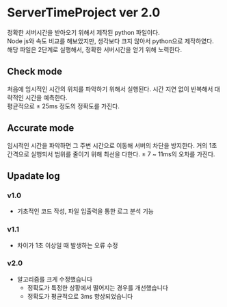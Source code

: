 # ServerTimeProject ver 2.0
정확한 서버시간을 받아오기 위해서 제작된 python 파일이다.  
Node js와 속도 비교를 해보았지만, 생각보다 크지 않아서 python으로 제작하였다.  
해당 파일은 2단계로 실행해서, 정확한 서버시간을 얻기 위해 노력한다.

## Check mode
처음에 임시적인 시간의 위치를 파악하기 위해서 실행된다. 시간 지연 없이 반복해서 대략적인 시간을 예측한다.    
평균적으로 ± 25ms 정도의 정확도를 가진다.
## Accurate mode
임시적인 시간을 파악하면 그 주변 시간으로 이동해 서버의 차단을 방지한다. 거의 1초 간격으로 실행되서 범위를 줄이기 위해 최선을 다한다. ± 7 ~ 11ms의 오차를 가진다.

## Upadate log

### v1.0
* 기초적인 코드 작성, 파일 입출력을 통한 로그 분석 기능
### v1.1
* 차이가 1초 이상일 때 발생하는 오류 수정
### v2.0
- 알고리즘를 크게 수정했습니다
  * 정확도가 특정한 상황에서 떨어지는 경우를 개선했습니다
  * 정확도가 평균적으로 3ms 향상되었습니다
